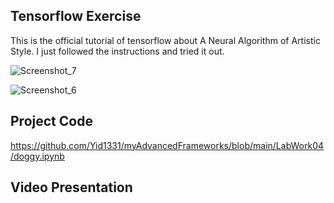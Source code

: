 ## Tensorflow Exercise
This is the official tutorial of tensorflow about A Neural Algorithm of Artistic Style.
I just followed the instructions and tried it out.

![Screenshot_7](https://user-images.githubusercontent.com/81423727/158885836-a1d3fcd8-d80d-412f-9649-f4fb2d60f747.png)

![Screenshot_6](https://user-images.githubusercontent.com/81423727/158885848-9cc3d012-ba92-4192-a837-b5831aaaa865.png)

## Project Code
https://github.com/Yid1331/myAdvancedFrameworks/blob/main/LabWork04/doggy.ipynb


## Video Presentation
